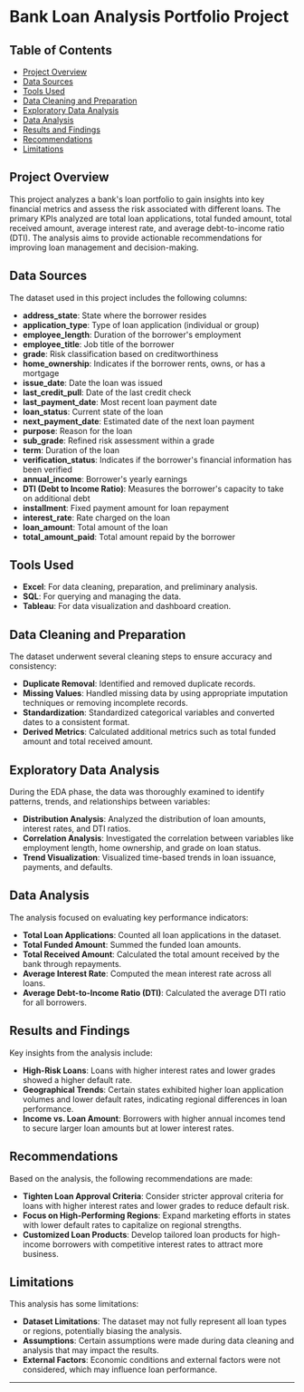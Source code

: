 # Bank Loan Analysis Portfolio Project

## Table of Contents

- [Project Overview](#project-overview)
- [Data Sources](#data-sources)
- [Tools Used](#tools-used)
- [Data Cleaning and Preparation](#data-cleaning-and-preparation)
- [Exploratory Data Analysis](#exploratory-data-analysis)
- [Data Analysis](#data-analysis)
- [Results and Findings](#results-and-findings)
- [Recommendations](#recommendations)
- [Limitations](#limitations)

## Project Overview
This project analyzes a bank's loan portfolio to gain insights into key financial metrics and assess the risk associated with different loans. The primary KPIs analyzed are total loan applications, total funded amount, total received amount, average interest rate, and average debt-to-income ratio (DTI). The analysis aims to provide actionable recommendations for improving loan management and decision-making.

## Data Sources
The dataset used in this project includes the following columns:

- **address_state**: State where the borrower resides
- **application_type**: Type of loan application (individual or group)
- **employee_length**: Duration of the borrower's employment
- **employee_title**: Job title of the borrower
- **grade**: Risk classification based on creditworthiness
- **home_ownership**: Indicates if the borrower rents, owns, or has a mortgage
- **issue_date**: Date the loan was issued
- **last_credit_pull**: Date of the last credit check
- **last_payment_date**: Most recent loan payment date
- **loan_status**: Current state of the loan
- **next_payment_date**: Estimated date of the next loan payment
- **purpose**: Reason for the loan
- **sub_grade**: Refined risk assessment within a grade
- **term**: Duration of the loan
- **verification_status**: Indicates if the borrower's financial information has been verified
- **annual_income**: Borrower's yearly earnings
- **DTI (Debt to Income Ratio)**: Measures the borrower's capacity to take on additional debt
- **installment**: Fixed payment amount for loan repayment
- **interest_rate**: Rate charged on the loan
- **loan_amount**: Total amount of the loan
- **total_amount_paid**: Total amount repaid by the borrower

## Tools Used
- **Excel**: For data cleaning, preparation, and preliminary analysis.
- **SQL**: For querying and managing the data.
- **Tableau**: For data visualization and dashboard creation.

## Data Cleaning and Preparation
The dataset underwent several cleaning steps to ensure accuracy and consistency:
- **Duplicate Removal**: Identified and removed duplicate records.
- **Missing Values**: Handled missing data by using appropriate imputation techniques or removing incomplete records.
- **Standardization**: Standardized categorical variables and converted dates to a consistent format.
- **Derived Metrics**: Calculated additional metrics such as total funded amount and total received amount.

## Exploratory Data Analysis
During the EDA phase, the data was thoroughly examined to identify patterns, trends, and relationships between variables:
- **Distribution Analysis**: Analyzed the distribution of loan amounts, interest rates, and DTI ratios.
- **Correlation Analysis**: Investigated the correlation between variables like employment length, home ownership, and grade on loan status.
- **Trend Visualization**: Visualized time-based trends in loan issuance, payments, and defaults.

## Data Analysis
The analysis focused on evaluating key performance indicators:
- **Total Loan Applications**: Counted all loan applications in the dataset.
- **Total Funded Amount**: Summed the funded loan amounts.
- **Total Received Amount**: Calculated the total amount received by the bank through repayments.
- **Average Interest Rate**: Computed the mean interest rate across all loans.
- **Average Debt-to-Income Ratio (DTI)**: Calculated the average DTI ratio for all borrowers.

## Results and Findings
Key insights from the analysis include:
- **High-Risk Loans**: Loans with higher interest rates and lower grades showed a higher default rate.
- **Geographical Trends**: Certain states exhibited higher loan application volumes and lower default rates, indicating regional differences in loan performance.
- **Income vs. Loan Amount**: Borrowers with higher annual incomes tend to secure larger loan amounts but at lower interest rates.

## Recommendations
Based on the analysis, the following recommendations are made:
- **Tighten Loan Approval Criteria**: Consider stricter approval criteria for loans with higher interest rates and lower grades to reduce default risk.
- **Focus on High-Performing Regions**: Expand marketing efforts in states with lower default rates to capitalize on regional strengths.
- **Customized Loan Products**: Develop tailored loan products for high-income borrowers with competitive interest rates to attract more business.

## Limitations
This analysis has some limitations:
- **Dataset Limitations**: The dataset may not fully represent all loan types or regions, potentially biasing the analysis.
- **Assumptions**: Certain assumptions were made during data cleaning and analysis that may impact the results.
- **External Factors**: Economic conditions and external factors were not considered, which may influence loan performance.

---

